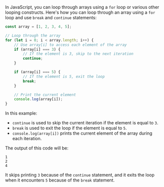 In JavaScript, you can loop through arrays using a `for` loop or various other looping constructs. Here's how you can loop through an array using a `for` loop and use `break` and `continue` statements:

```javascript
const array = [1, 2, 3, 4, 5];

// Loop through the array
for (let i = 0; i < array.length; i++) {
    // Use array[i] to access each element of the array
    if (array[i] === 3) {
        // If the element is 3, skip to the next iteration
        continue;
    }

    if (array[i] === 5) {
        // If the element is 5, exit the loop
        break;
    }

    // Print the current element
    console.log(array[i]);
}
```

In this example:
- `continue` is used to skip the current iteration if the element is equal to `3`.
- `break` is used to exit the loop if the element is equal to `5`.
- `console.log(array[i])` prints the current element of the array during each iteration.

The output of this code will be:

```
1
2
4
```

It skips printing `3` because of the `continue` statement, and it exits the loop when it encounters `5` because of the `break` statement.